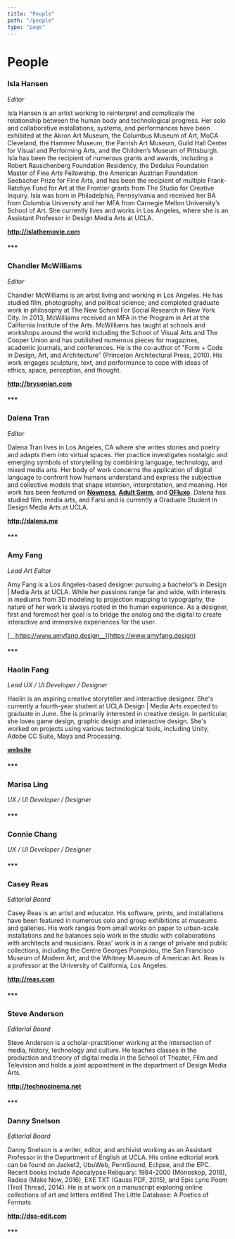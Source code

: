 ```yaml
---
title: "People"
path: "/people"
type: "page"
---
```


# People

### **Isla Hansen**
*Editor*

 Isla Hansen is an artist working to reinterpret and complicate the relationship between the human body and technological progress. Her solo and collaborative installations, systems, and performances have been exhibited at the Akron Art Museum, the Columbus Museum of Art, MoCA Cleveland, the Hammer Museum, the Parrish Art Museum, Guild Hall Center for Visual and Performing Arts, and the Children’s Museum of Pittsburgh. Isla has been the recipient of numerous grants and awards, including a Robert Rauschenberg Foundation Residency, the Dedalus Foundation Master of Fine Arts Fellowship, the American Austrian Foundation Seebacher Prize for Fine Arts, and has been the recipient of multiple Frank-Ratchye Fund for Art at the Frontier grants from The Studio for Creative Inquiry. Isla was born in Philadelphia, Pennsylvania and received her BA from Columbia University and her MFA from Carnegie Mellon University’s School of Art. She currently lives and works in Los Angeles, where she is an Assistant Professor in Design Media Arts at UCLA.

 [__http://islathemovie.com__](http://islathemovie.com)

#### ***

 ### **Chandler McWilliams**
*Editor*

Chandler McWilliams is an artist living and working in Los Angeles. He has studied film, photography, and political science; and completed graduate work in philosophy at The New School For Social Research in New York City. In 2013, McWilliams received an MFA in the Program in Art at the California Institute of the Arts. McWilliams has taught at schools and workshops around the world including the School of Visual Arts and The Cooper Union and has published numerous pieces for magazines, academic journals, and conferences. He is the co-author of "Form + Code in Design, Art, and Architecture" (Princeton Architectural Press, 2010). His work engages sculpture, text, and performance to cope with ideas of ethics, space, perception, and thought.

[__http://brysonian.com__](http://brysonian.com)

#### ***

### **Dalena Tran**
*Editor* 

Dalena Tran lives in Los Angeles, CA where she writes stories and poetry and adapts them into virtual spaces. Her practice investigates nostalgic and emerging symbols of storytelling by combining language, technology, and mixed media arts. Her body of work concerns the application of digital language to confront how humans understand and express the subjective and collective models that shape intention, interpretation, and meaning. Her work has been featured on [**Nowness**](https://www.nowness.com/picks/siksya-talon-mckee-caroline-haydon), [**Adult Swim**](https://www.youtube.com/watch?v=6kSm7saCoXQ), and [**OFluxo**](https://www.ofluxo.net/fluxograma34-genesis-revelations-by-yoshitaka-hikawa-jono-mi-lo-art-by-dalena-tran/). Dalena has studied film, media arts, and Farsi and is currently a Graduate Student in Design Media Arts at UCLA.

[__http://dalena.me__](http://dalena.me)

#### ***

### **Amy Fang**
*Lead Art Editor*

Amy Fang is a Los Angeles-based designer pursuing a bachelor’s in Design | Media Arts at UCLA. While her passions range far and wide, with interests in mediums from 3D modeling to projection mapping to typography, the nature of her work is always rooted in the human experience. As a designer, first and foremost her goal is to bridge the analog and the digital to create interactive and immersive experiences for the user.

[__https://www.amyfang.design__](https://www.amyfang.design)

#### ***

### **Haolin Fang**
*Lead UX / UI Developer / Designer*

Haolin is an aspiring creative storyteller and interactive designer. She's currently a fourth-year student at UCLA Design | Media Arts expected to graduate in June. She is primarily interested in creative design. In particular, she loves game design, graphic design and interactive design. She's worked on projects using various technological tools, including Unity, Adobe CC Suite, Maya and Processing.

[__website__](http://users.dma.ucla.edu/~hafang/Portfolio/index.html)

#### ***

### **Marisa Ling**
*UX / UI Developer / Designer*

#### ***

### **Connie Chang**
*UX / UI Developer / Designer*

#### ***

### **Casey Reas**
*Editorial Board*

Casey Reas is an artist and educator. His software, prints, and installations have been featured in numerous solo and group exhibitions at museums and galleries. His work ranges from small works on paper to urban-scale installations and he balances solo work in the studio with collaborations with architects and musicians. Reas' work is in a range of private and public collections, including the Centre Georges Pompidou, the San Francisco Museum of Modern Art, and the Whitney Museum of American Art. Reas is a professor at the University of California, Los Angeles.

[__http://reas.com__](http://reas.com)

#### ***

### **Steve Anderson**
*Editorial Board*

Steve Anderson is a scholar-practitioner working at the intersection of media, history, technology and culture. He teaches classes in the production and theory of digital media in the School of Theater, Film and Television and holds a joint appointment in the department of Design Media Arts.

[__http://technocinema.net__](http://technocinema.net)

#### ***

### **Danny Snelson**
*Editorial Board*

Danny Snelson is a writer, editor, and archivist working as an Assistant Professor in the Department of English at UCLA. His online editorial work can be found on Jacket2, UbuWeb, PennSound, Eclipse, and the EPC. Recent books include Apocalypse Reliquary: 1984-2000 (Monoskop, 2018), Radios (Make Now, 2016), EXE TXT (Gauss PDF, 2015), and Epic Lyric Poem (Troll Thread, 2014). He is at work on a manuscript exploring online collections of art and letters entitled The Little Database: A Poetics of Formats. 

[__http://dss-edit.com__](http://dss-edit.com)

#### ***
